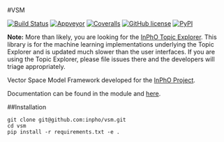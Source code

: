 #VSM

[![Build Status](https://img.shields.io/travis/inpho/vsm.svg?label=UNIX+build)](https://travis-ci.org/inpho/vsm)
[![Appveyor](https://img.shields.io/appveyor/ci/JaimieMurdock/vsm.svg?label=Windows+build)](https://ci.appveyor.com/project/JaimieMurdock/vsm)
[![Coveralls](https://img.shields.io/coveralls/inpho/vsm.svg)](https://coveralls.io/r/inpho/vsm)
[![GitHub license](https://img.shields.io/github/license/mashape/apistatus.svg)](https://github.com/inpho/vsm/blob/master/LICENSE.txt)
[![PyPI](https://img.shields.io/pypi/v/vsm.svg)](https://pypi.python.org/pypi/vsm)

**Note:** More than likely, you are looking for the [InPhO Topic Explorer](http://github.com/inpho/topic-explorer). This library is for the machine learning implementations underlying the Topic Explorer and is updated much slower than the user interfaces. If you are using the Topic Explorer, please file issues there and the developers will triage appropriately.

Vector Space Model Framework developed for the 
[InPhO Project](https://inpho.cogs.indiana.edu/).

Documentation can be found in the module and [here](http://inpho.github.io/vsm/).

##Installation

```
git clone git@github.com:inpho/vsm.git
cd vsm
pip install -r requirements.txt -e .
```
